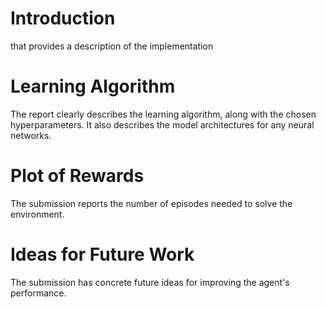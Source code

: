 # Introduction
that provides a description of the implementation

# Learning Algorithm
The report clearly describes the learning algorithm, along with the chosen hyperparameters. It also describes the model architectures for any neural networks.

# Plot of Rewards
The submission reports the number of episodes needed to solve the environment.

# Ideas for Future Work
The submission has concrete future ideas for improving the agent's performance.
